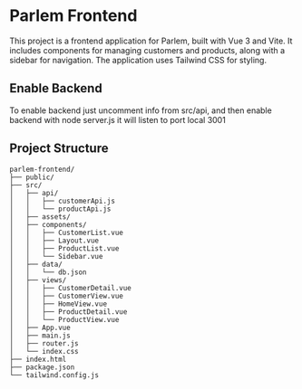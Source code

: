 # Parlem Frontend

This project is a frontend application for Parlem, built with Vue 3 and Vite. It includes components for managing customers and products, along with a sidebar for navigation. The application uses Tailwind CSS for styling.

## Enable Backend

To enable backend just uncomment info from src/api, and then enable backend with node server.js it will listen to port local 3001

## Project Structure
`````
parlem-frontend/
├── public/
├── src/
│   ├── api/
│   │   ├── customerApi.js
│   │   └── productApi.js
│   ├── assets/
│   ├── components/
│   │   ├── CustomerList.vue
│   │   ├── Layout.vue
│   │   ├── ProductList.vue
│   │   └── Sidebar.vue
│   ├── data/
│   │   └── db.json
│   ├── views/
│   │   ├── CustomerDetail.vue
│   │   ├── CustomerView.vue
│   │   ├── HomeView.vue
│   │   ├── ProductDetail.vue
│   │   └── ProductView.vue
│   ├── App.vue
│   ├── main.js
│   ├── router.js
│   └── index.css
├── index.html
├── package.json
└── tailwind.config.js
`````